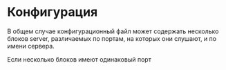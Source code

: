 # Конфигурация


В общем случае конфигурационный файл может содержать несколько блоков server, 
различаемых по портам, на которых они слушают, и по имени сервера.  

Если несколько блоков имеют одинаковый порт 
